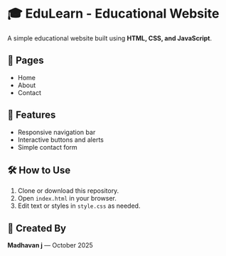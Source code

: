 # 🎓 EduLearn - Educational Website

A simple educational website built using **HTML, CSS, and JavaScript**.

## 📄 Pages
- Home
- About
- Contact

## 🚀 Features
- Responsive navigation bar
- Interactive buttons and alerts
- Simple contact form

## 🛠️ How to Use
1. Clone or download this repository.
2. Open `index.html` in your browser.
3. Edit text or styles in `style.css` as needed.

## 📅 Created By
**Madhavan j** — October 2025
